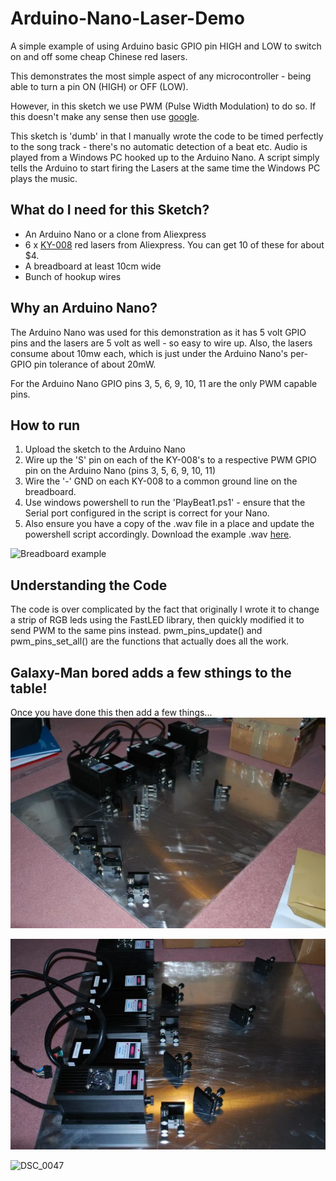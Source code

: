 # Arduino-Nano-Laser-Demo
A simple example of using Arduino basic GPIO pin HIGH and LOW to switch on and off some cheap Chinese red lasers.

This demonstrates the most simple aspect of any microcontroller - being able to turn a pin ON (HIGH) or OFF (LOW).

However, in this sketch we  use PWM (Pulse Width Modulation) to do so. If this doesn't make any sense then use [google](https://www.youtube.com/watch?v=jQ3JHknsM4o).

This sketch is 'dumb' in that I manually wrote the code to be timed perfectly to the song track - there's no automatic detection of a beat etc. Audio is played from a Windows PC hooked up to the Arduino Nano. A script simply tells the Arduino to start firing the Lasers at the same time the Windows PC plays the music.

## What do I need for this Sketch?

* An Arduino Nano or a clone from Aliexpress
* 6 x [KY-008](https://www.aliexpress.com/item/32958918446.html?spm=a2g0o.productlist.0.0.2114433dzdxJAo&algo_pvid=827c0775-8b73-4343-adc7-57722133856a&algo_expid=827c0775-8b73-4343-adc7-57722133856a-0&btsid=7d404227-cdc3-4245-b7bf-49dab733760a&ws_ab_test=searchweb0_0,searchweb201602_8,searchweb201603_53) red lasers from Aliexpress. You can get 10 of these for about $4.
* A breadboard at least 10cm wide
* Bunch of hookup wires

## Why an Arduino Nano?
The Arduino Nano was used for this demonstration as it has 5 volt GPIO pins and the lasers are 5 volt as well - so easy to wire up. Also, the lasers consume about 10mw each, which is just under the Arduino Nano's per-GPIO pin tolerance of about 20mW.

For the Arduino Nano GPIO pins 3, 5, 6, 9, 10, 11 are the only PWM capable pins. 


## How to run

1. Upload the sketch to the Arduino Nano
2. Wire up the 'S' pin on each of the  KY-008's to a respective PWM GPIO pin on the Arduino Nano (pins 3, 5, 6, 9, 10, 11)
3. Wire the '-' GND on each KY-008 to a common ground line on the breadboard.
4. Use windows powershell to run the 'PlayBeat1.ps1' - ensure that the Serial port configured in the script is correct for your Nano.
5. Also ensure you have a copy of the .wav file in a place and update the powershell script accordingly. Download the example .wav [here](http://tty0.uk.to/github/KipodBeat1.wav).


![Breadboard example](breadboard.jpg)

## Understanding the Code
The code is over complicated by the fact that originally I wrote it to change a strip of RGB leds using the FastLED library, then quickly modified it to send PWM to the same pins instead. pwm_pins_update() and pwm_pins_set_all() are the functions that actually does all the work.

## Galaxy-Man bored adds a few sthings to the table!
Once you have done this then add a few things...
![DSC_0002Large](DSC_0002Large.webp)  

![DSC_0006Large](DSC_0006Large.webp)  

![DSC_0047](DSC_0047.png)  


